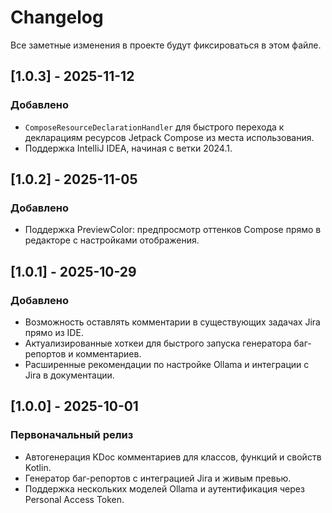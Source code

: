 # Changelog

Все заметные изменения в проекте будут фиксироваться в этом файле.

## [1.0.3] - 2025-11-12
### Добавлено
- `ComposeResourceDeclarationHandler` для быстрого перехода к декларациям ресурсов Jetpack Compose из места использования.
- Поддержка IntelliJ IDEA, начиная с ветки 2024.1.

## [1.0.2] - 2025-11-05
### Добавлено
- Поддержка PreviewColor: предпросмотр оттенков Compose прямо в редакторе с настройками отображения.

## [1.0.1] - 2025-10-29
### Добавлено
- Возможность оставлять комментарии в существующих задачах Jira прямо из IDE.
- Актуализированные хоткеи для быстрого запуска генератора баг-репортов и комментариев.
- Расширенные рекомендации по настройке Ollama и интеграции с Jira в документации.

## [1.0.0] - 2025-10-01
### Первоначальный релиз
- Автогенерация KDoc комментариев для классов, функций и свойств Kotlin.
- Генератор баг-репортов с интеграцией Jira и живым превью.
- Поддержка нескольких моделей Ollama и аутентификация через Personal Access Token.
